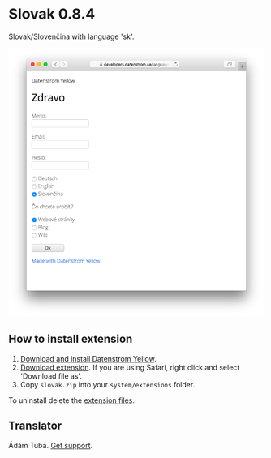 Slovak 0.8.4
===============
Slovak/Slovenčina with language 'sk'.

<p align="center"><img src="slovak-screenshot.png?raw=true" alt="Screenshot"></p>

## How to install extension

1. [Download and install Datenstrom Yellow](https://github.com/datenstrom/yellow/).
2. [Download extension](https://github.com/datenstrom/yellow-extensions/raw/master/zip/slovak.zip). If you are using Safari, right click and select 'Download file as'.
3. Copy `slovak.zip` into your `system/extensions` folder.

To uninstall delete the [extension files](extension.ini).

## Translator

Ádám Tuba. [Get support](https://developers.datenstrom.se/help/support).
